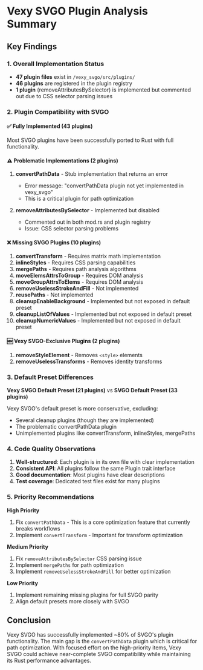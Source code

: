 # Vexy SVGO Plugin Analysis Summary

## Key Findings

### 1. Overall Implementation Status
- **47 plugin files** exist in `/vexy_svgo/src/plugins/`
- **46 plugins** are registered in the plugin registry
- **1 plugin** (removeAttributesBySelector) is implemented but commented out due to CSS selector parsing issues

### 2. Plugin Compatibility with SVGO

#### ✅ Fully Implemented (43 plugins)
Most SVGO plugins have been successfully ported to Rust with full functionality.

#### ⚠️ Problematic Implementations (2 plugins)
1. **convertPathData** - Stub implementation that returns an error
   - Error message: "convertPathData plugin not yet implemented in vexy_svgo"
   - This is a critical plugin for path optimization
   
2. **removeAttributesBySelector** - Implemented but disabled
   - Commented out in both mod.rs and plugin registry
   - Issue: CSS selector parsing problems

#### ❌ Missing SVGO Plugins (10 plugins)
1. **convertTransform** - Requires matrix math implementation
2. **inlineStyles** - Requires CSS parsing capabilities
3. **mergePaths** - Requires path analysis algorithms
4. **moveElemsAttrsToGroup** - Requires DOM analysis
5. **moveGroupAttrsToElems** - Requires DOM analysis
6. **removeUselessStrokeAndFill** - Not implemented
7. **reusePaths** - Not implemented
8. **cleanupEnableBackground** - Implemented but not exposed in default preset
9. **cleanupListOfValues** - Implemented but not exposed in default preset
10. **cleanupNumericValues** - Implemented but not exposed in default preset

#### 🆕 Vexy SVGO-Exclusive Plugins (2 plugins)
1. **removeStyleElement** - Removes `<style>` elements
2. **removeUselessTransforms** - Removes identity transforms

### 3. Default Preset Differences

**Vexy SVGO Default Preset (21 plugins)** vs **SVGO Default Preset (33 plugins)**

Vexy SVGO's default preset is more conservative, excluding:
- Several cleanup plugins (though they are implemented)
- The problematic convertPathData plugin
- Unimplemented plugins like convertTransform, inlineStyles, mergePaths

### 4. Code Quality Observations

1. **Well-structured**: Each plugin is in its own file with clear implementation
2. **Consistent API**: All plugins follow the same Plugin trait interface
3. **Good documentation**: Most plugins have clear descriptions
4. **Test coverage**: Dedicated test files exist for many plugins

### 5. Priority Recommendations

**High Priority**
1. Fix `convertPathData` - This is a core optimization feature that currently breaks workflows
2. Implement `convertTransform` - Important for transform optimization

**Medium Priority**
1. Fix `removeAttributesBySelector` CSS parsing issue
2. Implement `mergePaths` for path optimization
3. Implement `removeUselessStrokeAndFill` for better optimization

**Low Priority**
1. Implement remaining missing plugins for full SVGO parity
2. Align default presets more closely with SVGO

## Conclusion

Vexy SVGO has successfully implemented ~80% of SVGO's plugin functionality. The main gap is the `convertPathData` plugin which is critical for path optimization. With focused effort on the high-priority items, Vexy SVGO could achieve near-complete SVGO compatibility while maintaining its Rust performance advantages.
